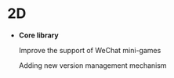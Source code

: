 # 2D

- **Core library**

  Improve the support of WeChat mini-games
  
  Adding new version management mechanism